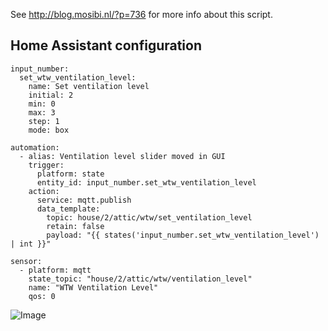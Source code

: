 See http://blog.mosibi.nl/?p=736 for more info about this script.

## Home Assistant configuration

```
input_number:
  set_wtw_ventilation_level:
    name: Set ventilation level
    initial: 2
    min: 0
    max: 3
    step: 1
    mode: box

automation:
  - alias: Ventilation level slider moved in GUI
    trigger:
      platform: state
      entity_id: input_number.set_wtw_ventilation_level
    action:
      service: mqtt.publish
      data_template:
        topic: house/2/attic/wtw/set_ventilation_level
        retain: false
        payload: "{{ states('input_number.set_wtw_ventilation_level') | int }}"

sensor:
  - platform: mqtt
    state_topic: "house/2/attic/wtw/ventilation_level"
    name: "WTW Ventilation Level"
    qos: 0
```

![Image](http://blog.mosibi.nl/wp-content/uploads/2017/12/whr930_homeassistant.png)

